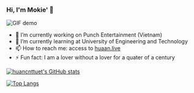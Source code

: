 ### Hi, I'm Mokie' 👋

![GIF demo](https://github.com/huancnttuet/huancnttuet/blob/master/one_champ_Viktor.gif)

- 🔭 I’m currently working on Punch Entertainment (Vietnam)
- 🌱 I’m currently learning at University of Engineering and Technology
- 📫 How to reach me: access to [huaan.live](http://huaan.live)
- ⚡ Fun fact: I am a lover without a lover for a quater of a century


[![huancnttuet's GitHub stats](https://github-readme-stats.vercel.app/api?username=huancnttuet&theme=cobalt)](https://github.com/anuraghazra/github-readme-stats)

[![Top Langs](https://github-readme-stats.vercel.app/api/top-langs/?username=huancnttuet&layout=compact&theme=cobalt)](https://github.com/anuraghazra/github-readme-stats)